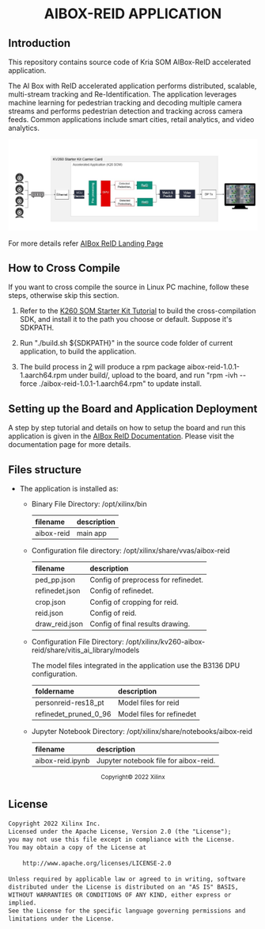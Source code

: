 <h1 align="center">AIBOX-REID APPLICATION </h1>

## Introduction
This repository contains source code of Kria SOM AIBox-ReID accelerated application. 

The AI Box with ReID accelerated application performs distributed, scalable, multi-stream tracking and Re-Identification. The application leverages machine learning for pedestrian tracking and decoding multiple camera streams and performs pedestrian detection and tracking across camera feeds. Common applications include smart cities, retail analytics, and video analytics.

 <div align="center">
  <img src="./media/aib_image_landing.jpg" width=900>
</div>

For more details refer [AIBox ReID Landing Page](https://xilinx.github.io/kria-apps-docs/kv260/2022.1/build/html/docs/aibox-reid/aibox_landing.html)

## How to Cross Compile

If you want to cross compile the source in Linux PC machine, follow these steps, otherwise skip this section.

1. Refer to the [K260 SOM Starter Kit Tutorial](https://xilinx.github.io/kria-apps-docs/kv260/2021.1/build/html/docs/build_petalinux.html#build-the-sdk) to build the cross-compilation SDK, and install it to the path you choose or default. Suppose it's SDKPATH.

2. Run "./build.sh ${SDKPATH}" in the source code folder of current application, to build the application. <a name="build-app"></a>

3. The build process in [2](#build-app) will produce a rpm package aibox-reid-1.0.1-1.aarch64.rpm under build/, upload to the board, and run "rpm -ivh --force ./aibox-reid-1.0.1-1.aarch64.rpm" to update install.


## Setting up the Board and Application Deployment
A step by step tutorial and details on how to setup the board and run this application is given in the [AIBox ReID Documentation](https://xilinx.github.io/kria-apps-docs/kv260/2022.1/build/html/docs/aibox-reid/docs/app_deployment_aib.html). Please visit the documentation page for more details.

## Files structure

* The application is installed as:

  * Binary File Directory: /opt/xilinx/bin

      | filename | description |
      |----------|-------------|
      |aibox-reid| main app|

  * Configuration file directory: /opt/xilinx/share/vvas/aibox-reid

      | filename | description |
      |-|-|
      |ped_pp.json       |           Config of preprocess for refinedet.
      | refinedet.json   |           Config of refinedet.
      | crop.json        |           Config of cropping for reid.
      | reid.json        |           Config of reid.
      | draw_reid.json   |           Config of final results drawing.

  * Configuration File Directory: /opt/xilinx/kv260-aibox-reid/share/vitis_ai_library/models
    
      The model files integrated in the application use the B3136 DPU configuration.

      | foldername | description |
      |----------|-------------|
      |personreid-res18_pt | Model files for reid|
      |refinedet_pruned_0_96| Model files for refinedet| 	  

   * Jupyter Notebook Directory: /opt/xilinx/share/notebooks/aibox-reid

     | filename | description |
     |----------|-------------|
     |aibox-reid.ipynb | Jupyter notebook file for aibox-reid.|

<p align="center"><sup>Copyright&copy; 2022 Xilinx</sup></p>


## License

````
Copyright 2022 Xilinx Inc.
Licensed under the Apache License, Version 2.0 (the "License");
you may not use this file except in compliance with the License.
You may obtain a copy of the License at

    http://www.apache.org/licenses/LICENSE-2.0

Unless required by applicable law or agreed to in writing, software
distributed under the License is distributed on an "AS IS" BASIS,
WITHOUT WARRANTIES OR CONDITIONS OF ANY KIND, either express or implied.
See the License for the specific language governing permissions and
limitations under the License.
````